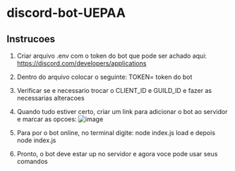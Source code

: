 # discord-bot-UEPAA

## Instrucoes

1. Criar arquivo .env com o token do bot que pode ser achado aqui: https://discord.com/developers/applications
2. Dentro do arquivo colocar o seguinte: TOKEN= token do bot
3. Verificar se e necessario trocar o CLIENT_ID e GUILD_ID e fazer as necessarias alteracoes
4. Quando tudo estiver certo, criar um link para adicionar o bot ao servidor e marcar as opcoes:
![image](https://user-images.githubusercontent.com/61711023/177199680-63ddb7e6-debc-4b3b-b52d-fd60a57fc62e.png)

5. Para por o bot online, no terminal digite: node index.js load e depois node index.js
6. Pronto, o bot deve estar up no servidor e agora voce pode usar seus comandos
